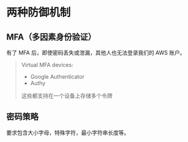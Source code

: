# 两种防御机制

## MFA（多因素身份验证）

有了 MFA 后，即使密码丢失或泄漏，其他人也无法登录我们的 AWS 账户。

> Virtual MFA devices:
>
> - Google Authenticator
> - Authy
>
> 这些都支持在一个设备上存储多个令牌

## 密码策略

要求包含大小字母，特殊字符，最小字符串长度等。
